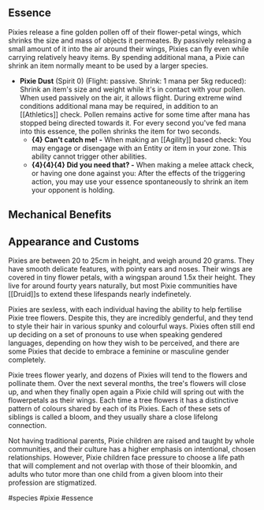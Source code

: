 
## Essence

Pixies release a fine golden pollen off of their flower-petal wings, which shrinks the size and mass of objects it permeates. By passively releasing a small amount of it into the air around their wings, Pixies can fly even while carrying relatively heavy items. By spending additional mana, a Pixie can shrink an item normally meant to be used by a larger species.

 - **Pixie Dust** (Spirit 0) (Flight: passive. Shrink: 1 mana per 5kg reduced): Shrink an item's size and weight while it's in contact with your pollen. When used passively on the air, it allows flight. During extreme wind conditions additional mana may be required, in addition to an [[Athletics]] check. Pollen remains active for some time after mana has stopped being directed towards it. For every second you've fed mana into this essence, the pollen shrinks the item for two seconds.
	 - **{4} Can't catch me! -** When making an [[Agility]] based check: You may engage or disengage with an Entity or item in your zone. This ability cannot trigger other abilities.
	 - **{4}{4}{4} Did you need that? -** When making a melee attack check, or having one done against you: After the effects of the triggering action, you may use your essence spontaneously to shrink an item your opponent is holding.

## Mechanical Benefits

## Appearance and Customs

Pixies are between 20 to 25cm in height, and weigh around 20 grams. They have smooth delicate features, with pointy ears and noses. Their wings are covered in tiny flower petals, with a wingspan around 1.5x their height. They live for around fourty years naturally, but most Pixie communities have [[Druid]]s to extend these lifespands nearly indefinetely.

Pixies are sexless, with each individual having the ability to help fertilise Pixie tree flowers. Despite this, they are incredibly genderful, and they tend to style their hair in various spunky and colourful ways. Pixies often still end up deciding on a set of pronouns to use when speaking gendered languages, depending on how they wish to be perceived, and there are some Pixies that decide to embrace a feminine or masculine gender completely.

Pixie trees flower yearly, and dozens of Pixies will tend to the flowers and pollinate them. Over the next several months, the tree's flowers will close up, and when they finally open again a Pixie child will spring out with the flowerpetals as their wings. Each time a tree flowers it has a distinctive pattern of colours shared by each of its Pixies. Each of these sets of siblings is called a bloom, and they usually share a close lifelong connection.

Not having traditional parents, Pixie children are raised and taught by whole communities, and their culture has a higher emphasis on intentional, chosen relationships. However, Pixie children face pressure to choose a life path that will complement and not overlap with those of their bloomkin, and adults who tutor more than one child from a given bloom into their profession are stigmatized.

#species #pixie #essence